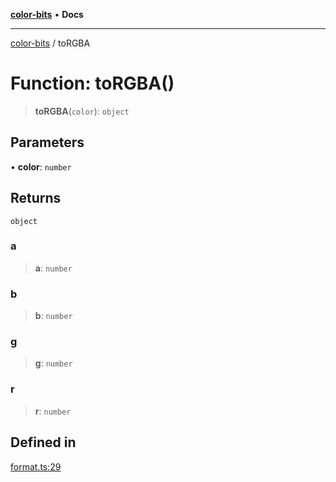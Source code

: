 [**color-bits**](../README.md) • **Docs**

***

[color-bits](../globals.md) / toRGBA

# Function: toRGBA()

> **toRGBA**(`color`): `object`

## Parameters

• **color**: `number`

## Returns

`object`

### a

> **a**: `number`

### b

> **b**: `number`

### g

> **g**: `number`

### r

> **r**: `number`

## Defined in

[format.ts:29](https://github.com/romgrk/color-bits/blob/70d99503f1d547f1c592a245f7764ed94817ccb5/src/format.ts#L29)

